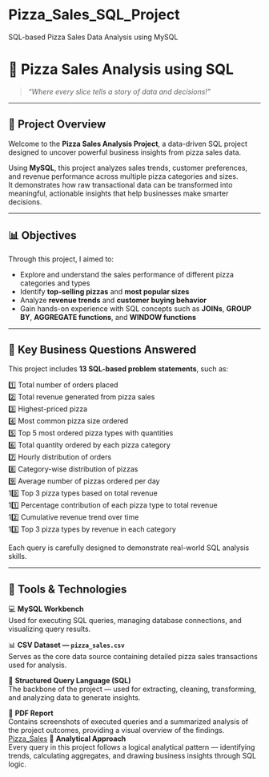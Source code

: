 # Pizza_Sales_SQL_Project
SQL-based Pizza Sales Data Analysis using MySQL

# 🍕 Pizza Sales Analysis using SQL  

> *“Where every slice tells a story of data and decisions!”*  

---

## 🌟 Project Overview  

Welcome to the **Pizza Sales Analysis Project**, a data-driven SQL project designed to uncover powerful business insights from pizza sales data.  

Using **MySQL**, this project analyzes sales trends, customer preferences, and revenue performance across multiple pizza categories and sizes.  
It demonstrates how raw transactional data can be transformed into meaningful, actionable insights that help businesses make smarter decisions.  

---

## 📊 Objectives  

Through this project, I aimed to:  
- Explore and understand the sales performance of different pizza categories and types  
- Identify **top-selling pizzas** and **most popular sizes**  
- Analyze **revenue trends** and **customer buying behavior**  
- Gain hands-on experience with SQL concepts such as **JOINs**, **GROUP BY**, **AGGREGATE functions**, and **WINDOW functions**

---

## 🧠 Key Business Questions Answered  

This project includes **13 SQL-based problem statements**, such as:  

1️⃣ Total number of orders placed  
2️⃣ Total revenue generated from pizza sales  
3️⃣ Highest-priced pizza  
4️⃣ Most common pizza size ordered  
5️⃣ Top 5 most ordered pizza types with quantities  
6️⃣ Total quantity ordered by each pizza category  
7️⃣ Hourly distribution of orders  
8️⃣ Category-wise distribution of pizzas  
9️⃣ Average number of pizzas ordered per day  
10️⃣ Top 3 pizza types based on total revenue  
11️⃣ Percentage contribution of each pizza type to total revenue  
12️⃣ Cumulative revenue trend over time  
13️⃣ Top 3 pizza types by revenue in each category  

Each query is carefully designed to demonstrate real-world SQL analysis skills.

---

## 🧩 Tools & Technologies  

💻 **MySQL Workbench**  
Used for executing SQL queries, managing database connections, and visualizing query results.  

📊 **CSV Dataset — `pizza_sales.csv`**  
Serves as the core data source containing detailed pizza sales transactions used for analysis.  

🧮 **Structured Query Language (SQL)**  
The backbone of the project — used for extracting, cleaning, transforming, and analyzing data to generate insights.  

📄 **PDF Report**  
Contains screenshots of executed queries and a summarized analysis of the project outcomes, providing a visual overview of the findings.  
[Pizza_Sales]()
🧠 **Analytical Approach**  
Every query in this project follows a logical analytical pattern — identifying trends, calculating aggregates, and drawing business insights through SQL logic.
